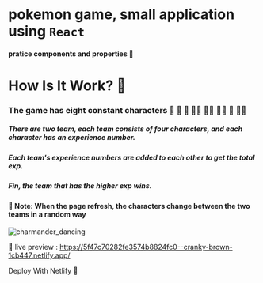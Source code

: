 # pokemon game, small application using `React`
#### pratice components and properties 🧠

# How Is It Work? 🧐

### The game has eight constant characters 🦸 🧙 🦹 🧙‍♂️ 🧚‍♂️ 🧛‍♂️ 🧞 🕵️‍♂️
 
##### There are two team, each team consists of four characters, and each character has an experience number.
##### Each team's experience numbers are added to each other to get the total exp.
##### Fin, the team that has the higher exp wins.

#### 🛑 Note: When the page refresh, the characters change between the two teams in a random way

![charmander_dancing](https://user-images.githubusercontent.com/49618856/91090031-b9f98400-e654-11ea-85c4-e9400b61a0cc.gif)



🥱 live preview : https://5f47c70282fe3574b8824fc0--cranky-brown-1cb447.netlify.app/

Deploy With Netlify 🥊
